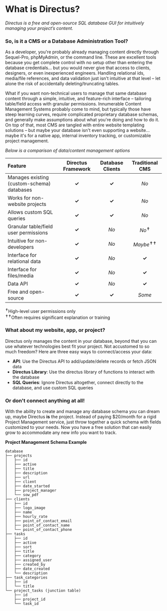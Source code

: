 
# What is Directus?
_Directus is a free and open-source SQL database GUI for intuitively managing your project’s content._

### So, is it a CMS or a Database Administration Tool?
As a developer, you're probably already managing content directly through Sequel-Pro, phpMyAdmin, or the command line. These are excellent tools because you get complete control with no setup other than entering the database credentials... but you would never give that access to clients, designers, or even inexperienced engineers. Handling relational ids, media/file references, and data validation just isn't intuitive at that level – let alone the risk of accidentally deleting/truncating tables.

What if you want non-technical users to manage that same database content through a simple, intuitive, and feature-rich interface – tailoring table/field access with granular permissions. Innumerable Content Management Systems probably come to mind, but typically those have steep learning curves, require complicated proprietary database schemas, and generally make assumptions about what you're doing and how to do it. On top of that, most CMS are tangled with entire website templating solutions – but maybe your database isn't even supporting a website... maybe it's for a native app, internal inventory tracking, or customizable project management. 


_Below is a comparison of data/content management options_

Feature                                       | Directus Framework    |  Database Clients |  Traditional CMS
:-------------------------------------------- | :-------------------: | :---------------: | :----------------:
Manages existing (custom-schema) databases    | **✓**                 | **✓**             | _No_
Works for non-website projects                | **✓**                 | **✓**             | _No_
Allows custom SQL queries                     | **✓**                 | **✓**             | _No_
Granular table/field user permissions         | **✓**                 | _No_              | _No_<sup>✝</sup>
Intuitive for non-developers                  | **✓**                 | _No_              | _Maybe_<sup>✝✝</sup>
Interface for relational data                 | **✓**                 | _No_              | **✓**
Interface for files/media                     | **✓**                 | _No_              | **✓**
Data API                                      | **✓**                 | _No_              | **✓**
Free and open-source                          | **✓**                 | **✓**             | _Some_

<sup>✝</sup>High-level user permissions only<br>
<sup>✝✝</sup>Often requires significant explanation or training


### What about my website, app, or project?
Directus only manages the content in your database, beyond that you can use whatever technologies best fit your project. Not accustomed to so much freedom? Here are three easy ways to connect/access your data:

* **API**: Use the Directus API to add/update/delete records or fetch JSON data
* **Directus Library**: Use the directus library of functions to interact with the database
* **SQL Queries**: Ignore Directus altogether, connect directly to the database, and use custom SQL queries


### Or don't connect anything at all!
With the ability to create and manage any database schema you can dream up, maybe Directus **is** the project. Instead of paying $20/month for a rigid Project Management service, just throw together a quick schema with fields customized to your needs. Now you have a free solution that can easily grow to accommodate any new info you want to track.


**Project Management Schema Example**
```
database
├── projects
│   ├── id
│   ├── active
│   ├── title
│   ├── description
│   ├── url
│   ├── client
│   ├── date_started
│   ├── project_manager
│   └── sow_pdf
├── clients
│   ├── id
│   ├── logo_image
│   ├── name
│   ├── hourly_rate
│   ├── point_of_contact_email
│   ├── point_of_contact_name
│   └── point_of_contact_phone
├── tasks
│   ├── id
│   ├── active
│   ├── sort
│   ├── title
│   ├── category
│   ├── assigned_user
│   ├── created_by
│   ├── date_created
│   └── description
├── task_categories
│   ├── id
│   └── title
└── project_tasks (junction table)
    ├── id
    ├── project_id
    └── task_id
```
